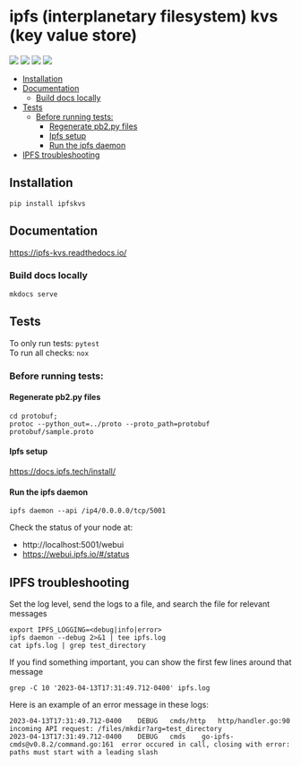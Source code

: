 # ipfs (interplanetary filesystem) kvs (key value store)

![](https://img.shields.io/readthedocs/ipfs-kvs?label=readthedocs)
![](https://img.shields.io/github/actions/workflow/status/nanoswap/ipfskvs/test.yml?label=tests)
![](https://img.shields.io/snyk/vulnerabilities/github/nanoswap/ipfskvs)
![](https://img.shields.io/pypi/pyversions/ipfskvs)

- [Installation](#installation)
- [Documentation](#documentation)
  * [Build docs locally](#build-docs-locally)
- [Tests](#tests)
  * [Before running tests:](#before-running-tests-)
    + [Regenerate pb2.py files](#regenerate-pb2py-files)
    + [Ipfs setup](#ipfs-setup)
    + [Run the ipfs daemon](#run-the-ipfs-daemon)
- [IPFS troubleshooting](#ipfs-troubleshooting)

## Installation

```
pip install ipfskvs
```

## Documentation

https://ipfs-kvs.readthedocs.io/

### Build docs locally
`mkdocs serve`

## Tests
To only run tests: `pytest`  
To run all checks: `nox`

### Before running tests:

#### Regenerate pb2.py files 
```
cd protobuf;
protoc --python_out=../proto --proto_path=protobuf protobuf/sample.proto
```

#### Ipfs setup
https://docs.ipfs.tech/install/  

#### Run the ipfs daemon
```
ipfs daemon --api /ip4/0.0.0.0/tcp/5001
```
Check the status of your node at:
  - http://localhost:5001/webui
  - https://webui.ipfs.io/#/status


## IPFS troubleshooting

Set the log level, send the logs to a file, and search the file for relevant messages
```
export IPFS_LOGGING=<debug|info|error>
ipfs daemon --debug 2>&1 | tee ipfs.log
cat ipfs.log | grep test_directory
```

If you find something important, you can show the first few lines around that message
```
grep -C 10 '2023-04-13T17:31:49.712-0400' ipfs.log
```

Here is an example of an error message in these logs:
```
2023-04-13T17:31:49.712-0400	DEBUG	cmds/http	http/handler.go:90	incoming API request: /files/mkdir?arg=test_directory
2023-04-13T17:31:49.712-0400	DEBUG	cmds	go-ipfs-cmds@v0.8.2/command.go:161	error occured in call, closing with error: paths must start with a leading slash
```
